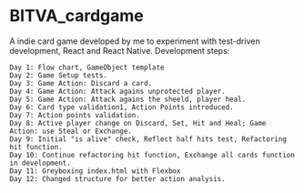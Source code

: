 # BITVA_cardgame
A indie card game developed by me to experiment with test-driven development, React and React Native.
Development steps:

	Day 1: Flow chart, GameObject template
	Day 2: Game Setup tests.
	Day 3: Game Action: Discard a card.
	Day 4: Game Action: Attack agains unprotected player.
	Day 5: Game Action: Attack agains the sheeld, player heal.
	Day 6: Card type validation1, Action Points introduced.
	Day 7: Action points validation.
	Day 8: Active player change on Discard, Set, Hit and Heal; Game Action: use Steal or Exchange.
	Day 9: Initial "is alive" check, Reflect half hits test, Refactoring hit function.
	Day 10: Continue refactoring hit function, Exchange all cards function in development.
	Day 11: Greyboxing index.html with Flexbox
	Day 12: Changed structure for better action analysis. 

